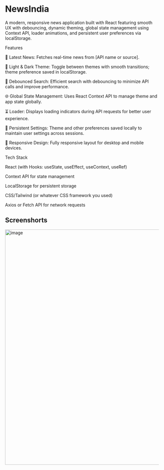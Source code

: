 # NewsIndia

A modern, responsive news application built with React featuring smooth UX with debouncing, dynamic theming, global state management using Context API, loader animations, and persistent user preferences via localStorage.

Features

📰 Latest News: Fetches real-time news from [API name or source].

🎨 Light & Dark Theme: Toggle between themes with smooth transitions; theme preference saved in localStorage.

🔄 Debounced Search: Efficient search with debouncing to minimize API calls and improve performance.

🌐 Global State Management: Uses React Context API to manage theme and app state globally.

⏳ Loader: Displays loading indicators during API requests for better user experience.

💾 Persistent Settings: Theme and other preferences saved locally to maintain user settings across sessions.

📱 Responsive Design: Fully responsive layout for desktop and mobile devices.

Tech Stack

React (with Hooks: useState, useEffect, useContext, useRef)

Context API for state management

LocalStorage for persistent storage

CSS/Tailwind (or whatever CSS framework you used)

Axios or Fetch API for network requests

## Screenshorts
<img width="1350" height="768" alt="image" src="https://github.com/user-attachments/assets/2e830e28-c40e-4558-ba4a-8bbff99ed81e" />
